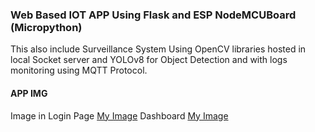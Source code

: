 ### Web Based IOT APP Using Flask and ESP NodeMCUBoard (Micropython)
This also include Surveillance System Using OpenCV libraries hosted in local Socket server and YOLOv8 for Object Detection and with logs monitoring using MQTT Protocol.

#### APP IMG
Image in Login Page [My Image](IMG1.JPG)
Dashboard [My Image](IMG2.JPG)
